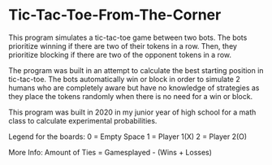 # Tic-Tac-Toe-From-The-Corner
This program simulates a tic-tac-toe game between two bots. The bots prioritize winning if there are two of their tokens in a row. Then, they prioritize blocking if there are two of the opponent tokens in a row. 

The program was built in an attempt to calculate the best starting position in tic-tac-toe. The bots automatically win or block in order to simulate 2 humans who are completely aware but have no knowledge of strategies as they place the tokens randomly when there is no need for a win or block.


This program was built in 2020 in my junior year of high school for a math class to calculate experimental probabilities.

Legend for the boards:
0 = Empty Space
1 = Player 1(X)
2 = Player 2(O)

More Info:
Amount of Ties = Gamesplayed - (Wins + Losses)
